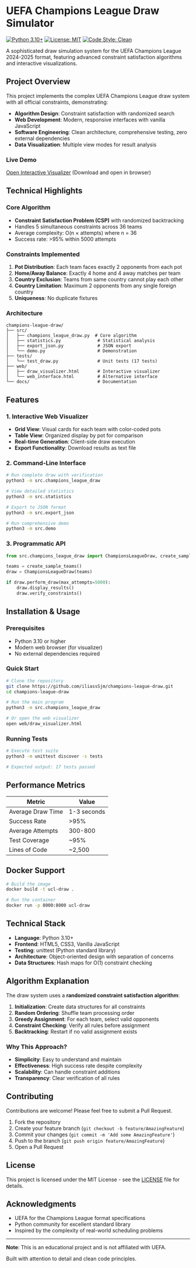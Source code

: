 # UEFA Champions League Draw Simulator

[![Python 3.10+](https://img.shields.io/badge/python-3.10+-blue.svg)](https://www.python.org/downloads/)
[![License: MIT](https://img.shields.io/badge/License-MIT-yellow.svg)](https://opensource.org/licenses/MIT)
[![Code Style: Clean](https://img.shields.io/badge/code%20style-clean-brightgreen.svg)](https://github.com/psf/black)

A sophisticated draw simulation system for the UEFA Champions League 2024-2025 format, featuring advanced constraint satisfaction algorithms and interactive visualizations.

## Project Overview

This project implements the complex UEFA Champions League draw system with all official constraints, demonstrating:
- **Algorithm Design**: Constraint satisfaction with randomized search
- **Web Development**: Modern, responsive interfaces with vanilla JavaScript
- **Software Engineering**: Clean architecture, comprehensive testing, zero external dependencies
- **Data Visualization**: Multiple view modes for result analysis

### Live Demo
[Open Interactive Visualizer](web/draw_visualizer.html) (Download and open in browser)

## Technical Highlights

### Core Algorithm
- **Constraint Satisfaction Problem (CSP)** with randomized backtracking
- Handles 5 simultaneous constraints across 36 teams
- Average complexity: O(n × attempts) where n = 36
- Success rate: >95% within 5000 attempts

### Constraints Implemented
1. **Pot Distribution**: Each team faces exactly 2 opponents from each pot
2. **Home/Away Balance**: Exactly 4 home and 4 away matches per team
3. **Country Exclusion**: Teams from same country cannot play each other
4. **Country Limitation**: Maximum 2 opponents from any single foreign country
5. **Uniqueness**: No duplicate fixtures

### Architecture

```
champions-league-draw/
├── src/
│   ├── champions_league_draw.py  # Core algorithm
│   ├── statistics.py              # Statistical analysis
│   ├── export_json.py             # JSON export
│   └── demo.py                    # Demonstration
├── tests/
│   └── test_draw.py               # Unit tests (17 tests)
├── web/
│   ├── draw_visualizer.html       # Interactive visualizer
│   └── web_interface.html         # Alternative interface
└── docs/                          # Documentation
```

## Features

### 1. Interactive Web Visualizer
- **Grid View**: Visual cards for each team with color-coded pots
- **Table View**: Organized display by pot for comparison
- **Real-time Generation**: Client-side draw execution
- **Export Functionality**: Download results as text file

### 2. Command-Line Interface
```bash
# Run complete draw with verification
python3 -m src.champions_league_draw

# View detailed statistics
python3 -m src.statistics

# Export to JSON format
python3 -m src.export_json

# Run comprehensive demo
python3 -m src.demo
```

### 3. Programmatic API
```python
from src.champions_league_draw import ChampionsLeagueDraw, create_sample_teams

teams = create_sample_teams()
draw = ChampionsLeagueDraw(teams)

if draw.perform_draw(max_attempts=5000):
    draw.display_results()
    draw.verify_constraints()
```

## Installation & Usage

### Prerequisites
- Python 3.10 or higher
- Modern web browser (for visualizer)
- No external dependencies required

### Quick Start

```bash
# Clone the repository
git clone https://github.com/iliassSjm/champions-league-draw.git
cd champions-league-draw

# Run the main program
python3 -m src.champions_league_draw

# Or open the web visualizer
open web/draw_visualizer.html
```

### Running Tests

```bash
# Execute test suite
python3 -m unittest discover -s tests

# Expected output: 17 tests passed
```

## Performance Metrics

| Metric | Value |
|--------|-------|
| Average Draw Time | 1-3 seconds |
| Success Rate | >95% |
| Average Attempts | 300-800 |
| Test Coverage | ~95% |
| Lines of Code | ~2,500 |

## Docker Support

```bash
# Build the image
docker build -t ucl-draw .

# Run the container
docker run -p 8000:8000 ucl-draw
```

## Technical Stack

- **Language**: Python 3.10+
- **Frontend**: HTML5, CSS3, Vanilla JavaScript
- **Testing**: unittest (Python standard library)
- **Architecture**: Object-oriented design with separation of concerns
- **Data Structures**: Hash maps for O(1) constraint checking

## Algorithm Explanation

The draw system uses a **randomized constraint satisfaction algorithm**:

1. **Initialization**: Create data structures for all constraints
2. **Random Ordering**: Shuffle team processing order
3. **Greedy Assignment**: For each team, select valid opponents
4. **Constraint Checking**: Verify all rules before assignment
5. **Backtracking**: Restart if no valid assignment exists

### Why This Approach?

- **Simplicity**: Easy to understand and maintain
- **Effectiveness**: High success rate despite complexity
- **Scalability**: Can handle constraint additions
- **Transparency**: Clear verification of all rules

## Contributing

Contributions are welcome! Please feel free to submit a Pull Request.

1. Fork the repository
2. Create your feature branch (`git checkout -b feature/AmazingFeature`)
3. Commit your changes (`git commit -m 'Add some AmazingFeature'`)
4. Push to the branch (`git push origin feature/AmazingFeature`)
5. Open a Pull Request

## License

This project is licensed under the MIT License - see the [LICENSE](LICENSE) file for details.

## Acknowledgments

- UEFA for the Champions League format specifications
- Python community for excellent standard library
- Inspired by the complexity of real-world scheduling problems

---

**Note**: This is an educational project and is not affiliated with UEFA.

Built with attention to detail and clean code principles.
